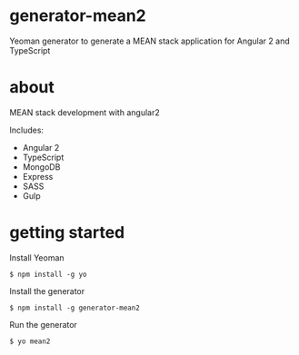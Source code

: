 # generator-mean2
Yeoman generator to generate a MEAN stack application for Angular 2 and TypeScript

# about
MEAN stack development with angular2

Includes:
- Angular 2
- TypeScript
- MongoDB
- Express
- SASS
- Gulp

# getting started

Install Yeoman
```
$ npm install -g yo
```

Install the generator
```
$ npm install -g generator-mean2
```

Run the generator
```
$ yo mean2
```
